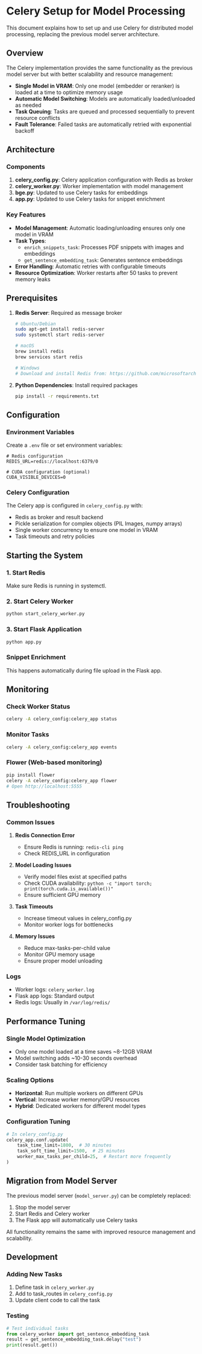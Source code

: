 # Celery Setup for Model Processing

This document explains how to set up and use Celery for distributed model processing, replacing the previous model server architecture.

## Overview

The Celery implementation provides the same functionality as the previous model server but with better scalability and resource management:

- **Single Model in VRAM**: Only one model (embedder or reranker) is loaded at a time to optimize memory usage
- **Automatic Model Switching**: Models are automatically loaded/unloaded as needed
- **Task Queuing**: Tasks are queued and processed sequentially to prevent resource conflicts
- **Fault Tolerance**: Failed tasks are automatically retried with exponential backoff

## Architecture

### Components

1. **celery_config.py**: Celery application configuration with Redis as broker
2. **celery_worker.py**: Worker implementation with model management
3. **bge.py**: Updated to use Celery tasks for embeddings
4. **app.py**: Updated to use Celery tasks for snippet enrichment

### Key Features

- **Model Management**: Automatic loading/unloading ensures only one model in VRAM
- **Task Types**:
  - `enrich_snippets_task`: Processes PDF snippets with images and embeddings
  - `get_sentence_embedding_task`: Generates sentence embeddings
- **Error Handling**: Automatic retries with configurable timeouts
- **Resource Optimization**: Worker restarts after 50 tasks to prevent memory leaks

## Prerequisites

1. **Redis Server**: Required as message broker
   ```bash
   # Ubuntu/Debian
   sudo apt-get install redis-server
   sudo systemctl start redis-server
   
   # macOS
   brew install redis
   brew services start redis
   
   # Windows
   # Download and install Redis from: https://github.com/microsoftarchive/redis/releases
   ```

2. **Python Dependencies**: Install required packages
   ```bash
   pip install -r requirements.txt
   ```

## Configuration

### Environment Variables

Create a `.env` file or set environment variables:

```env
# Redis configuration
REDIS_URL=redis://localhost:6379/0

# CUDA configuration (optional)
CUDA_VISIBLE_DEVICES=0
```

### Celery Configuration

The Celery app is configured in `celery_config.py` with:
- Redis as broker and result backend
- Pickle serialization for complex objects (PIL Images, numpy arrays)
- Single worker concurrency to ensure one model in VRAM
- Task timeouts and retry policies

## Starting the System

### 1. Start Redis

Make sure Redis is running in systemctl.

### 2. Start Celery Worker

```bash
python start_celery_worker.py
```
### 3. Start Flask Application

```bash
python app.py
```

### Snippet Enrichment
This happens automatically during file upload in the Flask app.

## Monitoring

### Check Worker Status
```bash
celery -A celery_config:celery_app status
```

### Monitor Tasks
```bash
celery -A celery_config:celery_app events
```

### Flower (Web-based monitoring)
```bash
pip install flower
celery -A celery_config:celery_app flower
# Open http://localhost:5555
```

## Troubleshooting

### Common Issues

1. **Redis Connection Error**
   - Ensure Redis is running: `redis-cli ping`
   - Check REDIS_URL in configuration

2. **Model Loading Issues**
   - Verify model files exist at specified paths
   - Check CUDA availability: `python -c "import torch; print(torch.cuda.is_available())"`
   - Ensure sufficient GPU memory

3. **Task Timeouts**
   - Increase timeout values in celery_config.py
   - Monitor worker logs for bottlenecks

4. **Memory Issues**
   - Reduce max-tasks-per-child value
   - Monitor GPU memory usage
   - Ensure proper model unloading

### Logs

- Worker logs: `celery_worker.log`
- Flask app logs: Standard output
- Redis logs: Usually in `/var/log/redis/`

## Performance Tuning

### Single Model Optimization
- Only one model loaded at a time saves ~8-12GB VRAM
- Model switching adds ~10-30 seconds overhead
- Consider task batching for efficiency

### Scaling Options
- **Horizontal**: Run multiple workers on different GPUs
- **Vertical**: Increase worker memory/GPU resources
- **Hybrid**: Dedicated workers for different model types

### Configuration Tuning
```python
# In celery_config.py
celery_app.conf.update(
    task_time_limit=1800,  # 30 minutes
    task_soft_time_limit=1500,  # 25 minutes
    worker_max_tasks_per_child=25,  # Restart more frequently
)
```

## Migration from Model Server

The previous model server (`model_server.py`) can be completely replaced:

1. Stop the model server
2. Start Redis and Celery worker
3. The Flask app will automatically use Celery tasks

All functionality remains the same with improved resource management and scalability.

## Development

### Adding New Tasks
1. Define task in `celery_worker.py`
2. Add to task_routes in `celery_config.py`
3. Update client code to call the task

### Testing
```python
# Test individual tasks
from celery_worker import get_sentence_embedding_task
result = get_sentence_embedding_task.delay("test")
print(result.get())
``` 